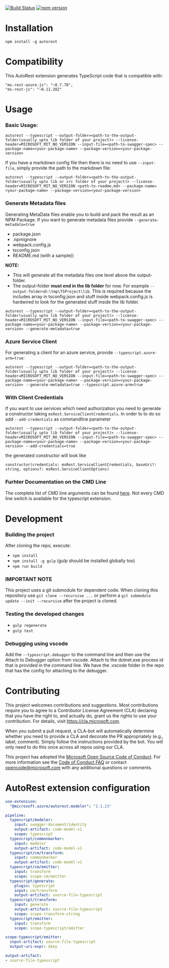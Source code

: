 [![Build Status](https://travis-ci.org/Azure/autorest.typescript.svg?branch=master)](https://travis-ci.org/Azure/autorest.typescript)
[![npm version](https://badge.fury.io/js/%40microsoft.azure%2Fautorest.typescript.svg)](https://badge.fury.io/js/%40microsoft.azure%2Fautorest.typescript)

# Installation
```
npm install -g autorest
```

# Compatibility
This AutoRest extension generates TypeScript code that is compatible with:
```
"ms-rest-azure-js": "~0.7.78",
"ms-rest-js": "~0.11.282"
```

# Usage
### Basic Usage:
```
autorest --typescript --output-folder=<path-to-the-output-folder(usually upto lib folder of your project)> --license-header=MICROSOFT_MIT_NO_VERSION --input-file=<path-to-swagger-spec> --package-name=<your-package-name> --package-version=<your-package-version>
```
If you have a markdown config file then there is no need to use `--input-file`, simply provide the path to the markdown file:
```
autorest --typescript --output-folder=<path-to-the-output-folder(usually upto lib or src folder of your project)> --license-header=MICROSOFT_MIT_NO_VERSION <path-to-readme.md> --package-name=<your-package-name> --package-version=<your-package-version>
```
### Generate Metadata files
Generating MetaData files enable you to build and pack the result as an NPM Package.
If you want to generate metadata files provide `--generate-metadata=true`

- package.json
- .npmignore
- webpack.config.js
- tsconfig.json
- README.md (with a sample))

**NOTE:**
- This will generate all the metadata files one level above the output-folder.
- The output-folder **must end in the lib folder** for now. For example `--output-folder=D:\tmp\TSProject\lib`. This is required because the includes array in tsconfig.json and stuff inside webpack.config.js is hardwired to look for the generated stuff inside the lib folder.

```
autorest --typescript --output-folder=<path-to-the-output-folder(usually upto lib folder of your project)> --license-header=MICROSOFT_MIT_NO_VERSION --input-file=<path-to-swagger-spec> --package-name=<your-package-name> --package-version=<your-package-version> --generate-metadata=true
```

### Azure Service Client
For generating a client for an azure service, provide `--typescript.azure-arm=true`:
```
autorest --typescript --output-folder=<path-to-the-output-folder(usually upto lib folder of your project)> --license-header=MICROSOFT_MIT_NO_VERSION --input-file=<path-to-swagger-spec> --package-name=<your-package-name> --package-version=<your-package-version> --generate-metadata=true --typescript.azure-arm=true
```

### With Client Credentials
If you want to use services which need authorization you need to generate a constructor taking `msRest.ServiceClientCredentials`. In order to to do so add `--add-credentials` as commandline parameter
```
autorest --typescript --output-folder=<path-to-the-output-folder(usually upto lib folder of your project)> --license-header=MICROSOFT_MIT_NO_VERSION --input-file=<path-to-swagger-spec> --package-name=<your-package-name> --package-version=<your-package-version> --add-credentials=true
```

the generated constructor will look like
```
constructor(credentials: msRest.ServiceClientCredentials, baseUri?: string, options?: msRest.ServiceClientOptions)
```

### Furhter Documentation on the CMD Line
The complete list of CMD line arguments can be found [here](https://github.com/Azure/autorest/blob/master/docs/user/cli.md). Not every CMD line switch is available for the typescript extension.

# Development

### Building the project
After cloning the repo, execute:
- `npm install`
- `npm install -g gulp` (gulp should be installed globally too)
- `npm run build`

### IMPORTANT NOTE

This project uses a git submodule for dependent code. When cloning this repository use `git clone --recursive ...` or perform a `git submodule update --init --recursive` after the project is cloned.




### Testing the developed changes
- `gulp regenerate`
- `gulp test`

### Debugging using vscode
Add the `--typescript.debugger` to the command line and then use the Attach to Debugger option from vscode. Attach to the dotnet.exe process id that is provided in the command line.
We have the .vscode folder in the repo that has the config for attaching to the debugger.

# Contributing

This project welcomes contributions and suggestions.  Most contributions require you to agree to a
Contributor License Agreement (CLA) declaring that you have the right to, and actually do, grant us
the rights to use your contribution. For details, visit https://cla.microsoft.com.

When you submit a pull request, a CLA-bot will automatically determine whether you need to provide
a CLA and decorate the PR appropriately (e.g., label, comment). Simply follow the instructions
provided by the bot. You will only need to do this once across all repos using our CLA.

This project has adopted the [Microsoft Open Source Code of Conduct](https://opensource.microsoft.com/codeofconduct/).
For more information see the [Code of Conduct FAQ](https://opensource.microsoft.com/codeofconduct/faq/) or
contact [opencode@microsoft.com](mailto:opencode@microsoft.com) with any additional questions or comments.

# AutoRest extension configuration

``` yaml
use-extension:
  "@microsoft.azure/autorest.modeler": "2.1.23"

pipeline:
  typescript/modeler:
    input: swagger-document/identity
    output-artifact: code-model-v1
    scope: typescript
  typescript/commonmarker:
    input: modeler
    output-artifact: code-model-v1
  typescript/cm/transform:
    input: commonmarker
    output-artifact: code-model-v1
  typescript/cm/emitter:
    input: transform
    scope: scope-cm/emitter
  typescript/generate:
    plugin: typescript
    input: cm/transform
    output-artifact: source-file-typescript
  typescript/transform:
    input: generate
    output-artifact: source-file-typescript
    scope: scope-transform-string
  typescript/emitter:
    input: transform
    scope: scope-typescript/emitter

scope-typescript/emitter:
  input-artifact: source-file-typescript
  output-uri-expr: $key

output-artifact:
- source-file-typescript
```
